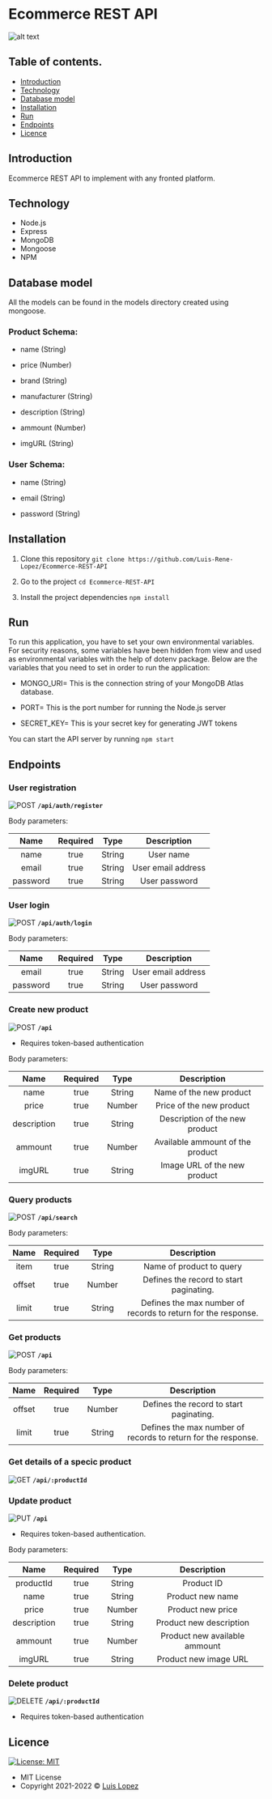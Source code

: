 # Ecommerce REST API

![alt text](https://bs-uploads.toptal.io/blackfish-uploads/blog/post/seo/og_image_file/og_image/15921/secure-rest-api-in-nodejs-18f43b3033c239da5d2525cfd9fdc98f.png)

## Table of contents.

* [Introduction](#introduction)
* [Technology](#technology)
* [Database model](#database-model)
* [Installation](#installation)
* [Run](#run)
* [Endpoints](#endpoints)
* [Licence](#licence)

## Introduction

Ecommerce REST API to implement with any fronted platform. 

## Technology

* Node.js
* Express
* MongoDB
* Mongoose
* NPM

## Database model

All the models can be found in the models directory created using mongoose.

### Product Schema:

* name (String)

* price (Number)

* brand (String)

* manufacturer (String)

* description (String)

* ammount (Number)

* imgURL (String)

### User Schema:

* name (String) 

* email (String)

* password (String)


## Installation

1. Clone this repository  `git clone https://github.com/Luis-Rene-Lopez/Ecommerce-REST-API`

2. Go to the project `cd Ecommerce-REST-API`

3. Install the project dependencies `npm install`

## Run

To run this application, you have to set your own environmental variables. For security reasons, some variables have been hidden from view and used as environmental variables with the help of dotenv package. Below are the variables that you need to set in order to run the application:

* MONGO_URI=  This is the connection string of your MongoDB Atlas database.

* PORT=  This is the port number for running the Node.js server

* SECRET_KEY= This is your secret key for generating JWT tokens

You can start the API server by running `npm start`

## Endpoints

### User registration

![POST](https://img.shields.io/badge/METHOD-POST-blue) **`/api/auth/register`**

Body parameters:

| Name | Required  | Type  | Description |
| :---:| :-:| :-:| :-:|
| name | true | String | User name |
| email | true  | String | User email address |
| password | true | String | User password |

### User login

![POST](https://img.shields.io/badge/METHOD-POST-blue) **`/api/auth/login`**

Body parameters:

| Name | Required  | Type  | Description |
| :---:| :-:| :-:| :-:|
| email | true  | String | User email address |
| password | true | String | User password |


### Create new product

![POST](https://img.shields.io/badge/METHOD-POST-blue) **`/api`**

* Requires token-based authentication

Body parameters:

| Name | Required  | Type  | Description |
| :---:| :-:| :-:| :-:|
| name | true | String | Name of the new product
| price | true | Number | Price of the new product
| description | true | String | Description of the new product
| ammount | true | Number | Available ammount of the product
| imgURL | true | String | Image URL of the new product

### Query products

![POST](https://img.shields.io/badge/METHOD-POST-blue) **`/api/search`**

Body parameters:

| Name | Required  | Type  | Description |
| :---:| :-:| :-:| :-:|
| item | true | String | Name of product to query
| offset | true | Number | Defines the record to start paginating.
| limit | true | String | Defines the max number of records to return for the response.

### Get products

![POST](https://img.shields.io/badge/METHOD-POST-blue) **`/api`**

Body parameters:

| Name | Required  | Type  | Description |
| :---:| :-:| :-:| :-:|
| offset | true | Number | Defines the record to start paginating.
| limit | true | String | Defines the max number of records to return for the response.

### Get details of a specic product

![GET](https://img.shields.io/badge/METHOD-GET-brightgreen) **`/api/:productId`**  

### Update product

![PUT](https://img.shields.io/badge/METHOD-PUT-yellow) **`/api`**

* Requires token-based authentication.

Body parameters:

| Name | Required  | Type  | Description |
| :---:| :-:| :-:| :-:|
| productId | true | String | Product ID |
| name | true | String | Product new name
| price | true | Number | Product new price
| description | true | String | Product new description
| ammount | true | Number | Product new available ammount
| imgURL | true | String | Product new image URL

### Delete product

![DELETE](https://img.shields.io/badge/METHOD-DELETE-red) **`/api/:productId`**

* Requires token-based authentication

## Licence
 [![License: MIT](https://img.shields.io/badge/License-MIT-yellow.svg)](https://opensource.org/licenses/MIT)

* MIT License
* Copyright 2021-2022 © [Luis Lopez](https://github.com/luislopez-dev)
